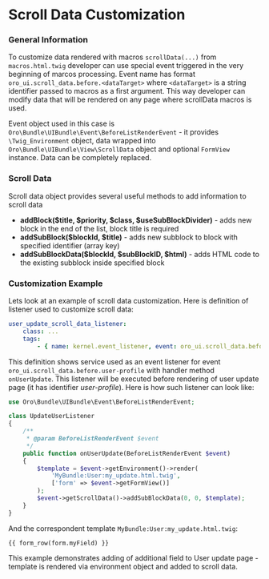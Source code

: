 Scroll Data Customization
=========================

### General Information

To customize data rendered with macros `scrollData(...)` from `macros.html.twig` developer can use special event
triggered in the very beginning of marcos processing. Event name has format `oro_ui.scroll_data.before.<dataTarget>`
where `<dataTarget>` is a string identifier passed to macros as a first argument. This way developer can modify
data that will be rendered on any page where scrollData macros is used.

Event object used in this case is `Oro\Bundle\UIBundle\Event\BeforeListRenderEvent` - it provides `\Twig_Environment`
object, data wrapped into `Oro\Bundle\UIBundle\View\ScrollData` object and optional `FormView` instance. Data can be 
completely replaced.


### Scroll Data

Scroll data object provides several useful methods to add information to scroll data

- **addBlock($title, $priority, $class, $useSubBlockDivider)** - adds new block in the end of the list, 
block title is required 
- **addSubBlock($blockId, $title)** - adds new subblock to block with specified identifier (array key) 
- **addSubBlockData($blockId, $subBlockID, $html)** - adds HTML code to the existing subblock inside specified block 


### Customization Example

Lets look at an example of scroll data customization. Here is definition of listener used to customize scroll data:

```yml
user_update_scroll_data_listener:
    class: ...
    tags:
        - { name: kernel.event_listener, event: oro_ui.scroll_data.before.user-profile, method: onUserUpdate }
```

This definition shows service used as an event listener for event `oro_ui.scroll_data.before.user-profile` with handler
method `onUserUpdate`. This listener will be executed before rendering of user update page 
(it has identifier _user-profile_). Here is how such listener can look like:

```php
use Oro\Bundle\UIBundle\Event\BeforeListRenderEvent;

class UpdateUserListener
{
    /**
     * @param BeforeListRenderEvent $event
     */
    public function onUserUpdate(BeforeListRenderEvent $event)
    {
        $template = $event->getEnvironment()->render(
            'MyBundle:User:my_update.html.twig',
            ['form' => $event->getFormView()]
        );
        $event->getScrollData()->addSubBlockData(0, 0, $template);
    }
}

```

And the correspondent template `MyBundle:User:my_update.html.twig`:

```
{{ form_row(form.myField) }}
```

This example demonstrates adding of additional field to User update page - template is rendered via environment object
and added to scroll data.
